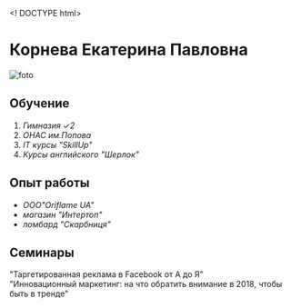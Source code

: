 ﻿<! DOCTYPE html>
<html>
<head>
<meta charset = "utf-8">
<title>  Корнева </title>
</head>
<body>
<h1> <b> Корнева Екатерина Павловна</b></h1>
<img src ="/storage/emulated/0/Pictures/PhotoResizer/IMG_20171220_104719-486x648.jpg" alt="foto">
<h2><b>Обучение</b></h2>
<ol>
<li> <i>Гимназия ✓2</i></li>
<li> <i>ОНАС им.Попова</i></li>
<li> <i>IT курсы "SkillUp"</i></li>
<li> <i>Курсы английского "Шерлок"</i></li>
</ol>
<h2><b>Опыт работы</b></h2>
<ul>
<li> <i>ООО"Oriflame UA"</i></li>
<li> <i>магазин "Интертоп"</i></li>
<li> <i>ломбард "Скарбниця"</i></li>
</ul>
<h2><b>Семинары</b> </h2>
<p>"Таргетированная реклама в Facebook от А до Я"<br>"Инновационный маркетинг: на что обратить внимание в 2018, чтобы быть в тренде"</p>
</body>
</html>
